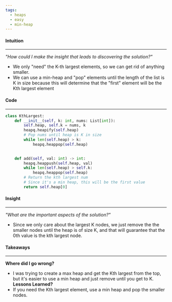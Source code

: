 ```yaml
---
tags:
  - heaps
  - easy
  - min-heap
---
```

#### Intuition
---
_"How could I make the insight that leads to discovering the solution?"_
- We only "need" the K-th largest elements, so we can get rid of anything smaller.
- We can use a min-heap and "pop" elements until the length of the list is K in size because this will determine that the "first" element will be the Kth largest element

#### Code
---

```python
class KthLargest:
    def __init__(self, k: int, nums: List[int]):
        self.heap, self.k = nums, k
        heapq.heapify(self.heap)
        # Pop nums until heap is K in size
        while len(self.heap) > k:
            heapq.heappop(self.heap)
        

    def add(self, val: int) -> int:
        heapq.heappush(self.heap, val)
        while len(self.heap) > self.k:
            heapq.heappop(self.heap)
        # Return the kth largest num 
        # Since it's a min heap, this will be the first value
        return self.heap[0]

```

#### Insight  
---
_"What are the important aspects of the solution?"_
- Since we only care about the largest K nodes, we just remove the the smaller nodes until the heap is of size K, and that will guarantee that the 0th value is the kth largest node.

#### Takeaways
---
**Where did I go wrong?**
- I was trying to create a max heap and get the  Kth largest from the top, but it's easier to use a min heap and just remove until you get to K.
**Lessons Learned?**
- If you need the Kth largest element, use a min heap and pop the smaller nodes.